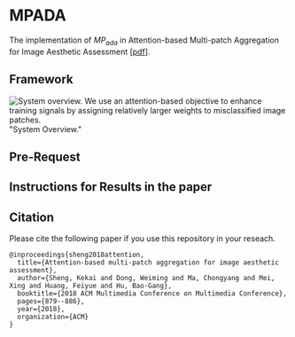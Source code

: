 # MPADA
The implementation of $MP_{ada}$ in Attention-based Multi-patch Aggregation for Image Aesthetic Assessment [[pdf](http://chongyangma.com/publications/am/2018_am_paper.pdf)].

## Framework
![System overview. We use an attention-based objective to enhance training signals by assigning relatively
larger weights to misclassified image patches.
](https://github.com/Openning07/MPADA/blob/master/SystemOverview.png) "System Overview."

## Pre-Request

## Instructions for Results in the paper


## Citation
Please cite the following paper if you use this repository in your reseach.
```
@inproceedings{sheng2018attention,
  title={Attention-based multi-patch aggregation for image aesthetic assessment},
  author={Sheng, Kekai and Dong, Weiming and Ma, Chongyang and Mei, Xing and Huang, Feiyue and Hu, Bao-Gang},
  booktitle={2018 ACM Multimedia Conference on Multimedia Conference},
  pages={879--886},
  year={2018},
  organization={ACM}
}
```
